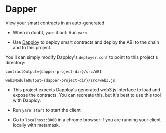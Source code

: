 # Dapper

View your smart contracts in an auto-generated

- When in doubt, `yarn` it out:
  Run `yarn`

- Use [Dapploy](https://github.com/XYOracleNetwork/tool-dappdeployer-node) to deploy smart contracts and deploy the ABI to the chain and to this project.

You'll can simply modify Dapploy's `deployer.conf` to point to this project's directory:

```
contractOutput={dapper-project-dir}/src/ABI
...
web3ModuleOutput={dapper-project-dir}/src/web3.js
```

- This project expects Dapploy's generated web3.js interface to load and expose the contracts. You can recreate this, but it's best to use this tool with Dapploy.

- Run `yarn start` to start the client

- Go to `localhost:3000` in a chrome browser if you are running your client locally with metamask.
